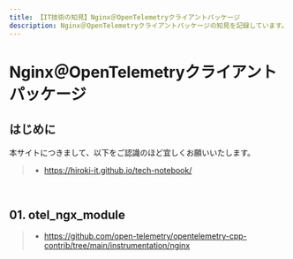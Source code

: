 ```yaml
---
title: 【IT技術の知見】Nginx＠OpenTelemetryクライアントパッケージ
description: Nginx＠OpenTelemetryクライアントパッケージの知見を記録しています。
---
```


# Nginx＠OpenTelemetryクライアントパッケージ

## はじめに

本サイトにつきまして、以下をご認識のほど宜しくお願いいたします。

> - https://hiroki-it.github.io/tech-notebook/

<br>

## 01. otel_ngx_module

> - https://github.com/open-telemetry/opentelemetry-cpp-contrib/tree/main/instrumentation/nginx

<br>
